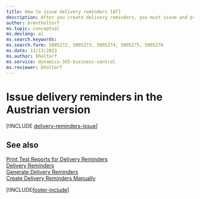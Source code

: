 ```yaml
---
title: How to issue delivery reminders [AT]
description: After you create delivery reminders, you must issue and print them so that you can send reminders to vendors in the Austrian version.
author: brentholtorf
ms.topic: conceptual
ms.devlang: al
ms.search.keywords:
ms.search.form: 5005272, 5005273, 5005274, 5005275, 5005276
ms.date: 11/13/2023
ms.author: bholtorf
ms.service: dynamics-365-business-central
ms.reviewer: bholtorf
---
```

# Issue delivery reminders in the Austrian version

[!INCLUDE [delivery-reminders-issue](../includes/ATCHDE/delivery-reminders-issue.md)] 

## See also

[Print Test Reports for Delivery Reminders](how-to-print-test-reports-for-delivery-reminders.md)  
[Delivery Reminders](delivery-reminders.md)  
[Generate Delivery Reminders](how-to-generate-delivery-reminders.md)  
[Create Delivery Reminders Manually](how-to-create-delivery-reminders-manually.md)  


[!INCLUDE[footer-include](../../includes/footer-banner.md)]